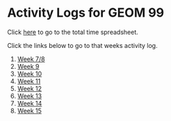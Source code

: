 # Activity Logs for GEOM 99

Click [here](https://ssfcollege-my.sharepoint.com/:x:/g/personal/zmasson_flemingcollege_ca/EZnGWFYAnlhDp3eFqznImhEBWS0ykAlt7m4x-T-UxJZH9w?e=lg9fB4) to go to the total time spreadsheet. 

Click the links below to go to that weeks activity log. 

1. [Week 7/8](https://zacharymasson.github.io/ActivityLogs_99/WEEK7_8)
2. [Week 9](https://zacharymasson.github.io/ActivityLogs_99/WEEK9)
3. [Week 10](https://zacharymasson.github.io/ActivityLogs_99/WEEK10)
4. [Week 11](https://zacharymasson.github.io/ActivityLogs_99/WEEK11)
5. [Week 12](https://zacharymasson.github.io/ActivityLogs_99/WEEK12)
6. [Week 13](https://zacharymasson.github.io/ActivityLogs_99/WEEK13)
7. [Week 14](https://zacharymasson.github.io/ActivityLogs_99/WEEK14)
8. [Week 15](https://zacharymasson.github.io/ActivityLogs_99/WEEK15)
